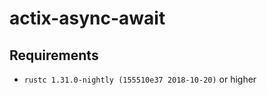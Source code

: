 actix-async-await
=================

Requirements
------------

 - `rustc 1.31.0-nightly (155510e37 2018-10-20)` or higher
